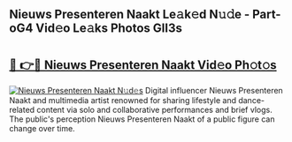 ## Nieuws Presenteren Naakt Le𝚊k𝚎d N𝚞𝚍e - Part-oG4 Vid𝚎o Le𝚊ks Photos GlI3s

# <h2><a href="http://fb76lup.evod.top/?m=Nieuws+Presenteren+Naakt">🔗 👉🔴 Nieuws Presenteren Naakt Vid𝚎o Ph𝚘t𝚘s</a></h2>

[![Nieuws Presenteren Naakt N𝚞d𝚎s](https://i.imgur.com/8V9OHl7.gif)](http://fb76lup.evod.top/?m=Nieuws+Presenteren+Naakt)
Digital influencer Nieuws Presenteren Naakt and multimedia artist renowned for sharing lifestyle and dance-related content via solo and collaborative performances and brief vlogs. The public's perception Nieuws Presenteren Naakt of a public figure can change over time. 
